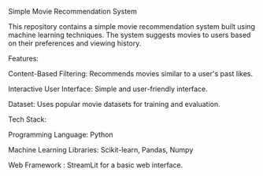 Simple Movie Recommendation System

This repository contains a simple movie recommendation system built using machine learning techniques. The system suggests movies to users based on their preferences and viewing history.

Features:

Content-Based Filtering: Recommends movies similar to a user's past likes.

Interactive User Interface: Simple and user-friendly interface.

Dataset: Uses popular movie datasets for training and evaluation.

Tech Stack:

Programming Language: Python

Machine Learning Libraries: Scikit-learn, Pandas, Numpy

Web Framework : StreamLit for a basic web interface.


